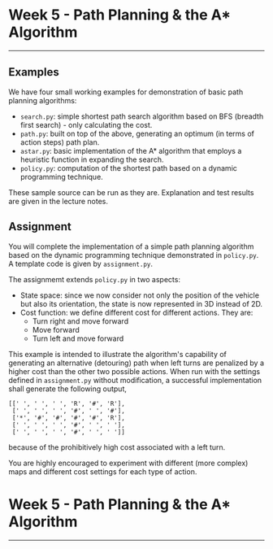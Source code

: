 # Week 5 - Path Planning & the A* Algorithm

---

## Examples

We have four small working examples for demonstration of basic path planning algorithms:

* `search.py`: simple shortest path search algorithm based on BFS (breadth first search) - only calculating the cost.
* `path.py`: built on top of the above, generating an optimum (in terms of action steps) path plan.
* `astar.py`: basic implementation of the A* algorithm that employs a heuristic function in expanding the search.
* `policy.py`: computation of the shortest path based on a dynamic programming technique.

These sample source can be run as they are. Explanation and test results are given in the lecture notes.

## Assignment

You will complete the implementation of a simple path planning algorithm based on the dynamic programming technique demonstrated in `policy.py`. A template code is given by `assignment.py`.

The assignmemt extends `policy.py` in two aspects:

* State space: since we now consider not only the position of the vehicle but also its orientation, the state is now represented in 3D instead of 2D.
* Cost function: we define different cost for different actions. They are:
	- Turn right and move forward
	- Move forward
	- Turn left and move forward

This example is intended to illustrate the algorithm's capability of generating an alternative (detouring) path when left turns are penalized by a higher cost than the other two possible actions. When run with the settings defined in `assignment.py` without modification, a successful implementation shall generate the following output,

```
[[' ', ' ', ' ', 'R', '#', 'R'],
 [' ', ' ', ' ', '#', ' ', '#'],
 ['*', '#', '#', '#', '#', 'R'],
 [' ', ' ', ' ', '#', ' ', ' '],
 [' ', ' ', ' ', '#', ' ', ' ']]
```

because of the prohibitively high cost associated with a left turn.

You are highly encouraged to experiment with different (more complex) maps and different cost settings for each type of action.

# Week 5 - Path Planning & the A* Algorithm

---
